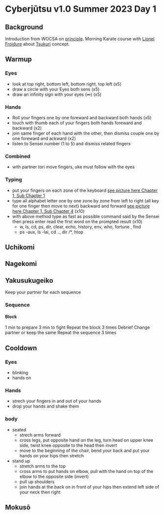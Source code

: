 # Cyberjūtsu v1.0 Summer 2023 Day 1

## Background
Introduction from WOCSA on [principle](../../principle.md).
Morning Karate course with [Lionel Froidure](https://www.lionelfroidure.com/a-propos/) about [Tsukuri](../../glossary.md#tsukuri) concept.

## Warmup

### Eyes
* look at top right, bottom left, bottom right, top left (x5)
* draw a circle with your Eyes both sens (x5)
* draw an infinity sign with your eyes (∞) (x5)
### Hands
* Roll your fingers one by one foreward and backward both hands (x5)
* touch with thumb each of your fingers both hands foreward and backward (x2)
* join same finger of each hand with the other, then dismiss couple one by one foreward and ackward (x2)
* listen to Sensei number (1 to 5) and dismiss related fingers
### Combined 
* with partner tori move fingers, uke must follow with the eyes

### Typing
* put your fingers on each zone of the keyboard [see picture here Chapter 1, Sub Chapter 1](https://www.wikihow.com/Type#Learning-to-Type)
* type all alphabet letter one by one zone by zone from left to right (all key for one finger then move to next) backward and forward [see picture here Chapter 1, Sub Chapter 4](https://www.wikihow.com/Type#Learning-to-Type) (x10)
* with above method type as fast as possible command said by the Sensei then press enter read the first word on the prompted result (x10)
  * w, ls, cd, ps, dir, clear, echo, history, env, who, fortune , find 
  * ps -aux, ls -lai, cd .., dir /*, htop


## Uchikomi

## Nagekomi



## Yakusukugeiko
Keep your partner for each sequence

### Sequence
#### Block
1 min to prepare
3 min to fight
Repeat the block 3 times
Debrief
Change partner or keep the same
Repeat the sequence 3 times



## Cooldown

### Eyes
* blinking
* hands on
### Hands
* strech your fingers in and out of your hands 
* drop your hands and shake them
### body
* seated
  * strech arms forward
  * cross legs, put opposite hand on the leg, turn head on upper knee side, twist knee opposite to the head then invert
  * move to the beginning of the chair, bend your back and put your hands on your hips then stretch
* stand up
  * stretch arms to the top
  * cross arms to put hands on elbow, pull with the hand on top of the elbow to the opposite side (invert)
  * pull up shoulders
  * join hands at the back on in front of your hips then extend left side of your neck then right
## Mokusō

